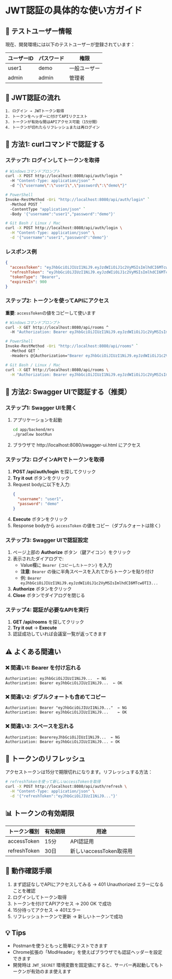# JWT認証の具体的な使い方ガイド

## 🔐 テストユーザー情報
現在、開発環境には以下のテストユーザーが登録されています：

| ユーザーID | パスワード | 権限 |
|-----------|----------|------|
| user1     | demo     | 一般ユーザー |
| admin     | admin    | 管理者 |

## 📝 JWT認証の流れ

```
1. ログイン → JWTトークン取得
2. トークンをヘッダーに付けてAPIリクエスト
3. トークンが有効な間はAPIアクセス可能（15分間）
4. トークンが切れたらリフレッシュまたは再ログイン
```

## 🚀 方法1: curlコマンドで認証する

### ステップ1: ログインしてトークンを取得

```bash
# Windowsコマンドプロンプト
curl -X POST http://localhost:8080/api/auth/login ^
  -H "Content-Type: application/json" ^
  -d "{\"username\":\"user1\",\"password\":\"demo\"}"

# PowerShell
Invoke-RestMethod -Uri "http://localhost:8080/api/auth/login" `
  -Method POST `
  -ContentType "application/json" `
  -Body '{"username":"user1","password":"demo"}'

# Git Bash / Linux / Mac
curl -X POST http://localhost:8080/api/auth/login \
  -H "Content-Type: application/json" \
  -d '{"username":"user1","password":"demo"}'
```

### レスポンス例
```json
{
  "accessToken": "eyJhbGciOiJIUzI1NiJ9.eyJzdWIiOiJ1c2VyMSIsImlhdCI6MTcwOTI3...",
  "refreshToken": "eyJhbGciOiJIUzI1NiJ9.eyJzdWIiOiJ1c2VyMSIsImlhdCI6MTcwOTI3...",
  "tokenType": "Bearer",
  "expiresIn": 900
}
```

### ステップ2: トークンを使ってAPIにアクセス

**重要**: `accessToken`の値をコピーして使います

```bash
# Windowsコマンドプロンプト
curl -X GET http://localhost:8080/api/rooms ^
  -H "Authorization: Bearer eyJhbGciOiJIUzI1NiJ9.eyJzdWIiOiJ1c2VyMSIsImlhdCI6MTcwOTI3..."

# PowerShell
Invoke-RestMethod -Uri "http://localhost:8080/api/rooms" `
  -Method GET `
  -Headers @{Authorization="Bearer eyJhbGciOiJIUzI1NiJ9.eyJzdWIiOiJ1c2VyMSIsImlhdCI6MTcwOTI3..."}

# Git Bash / Linux / Mac
curl -X GET http://localhost:8080/api/rooms \
  -H "Authorization: Bearer eyJhbGciOiJIUzI1NiJ9.eyJzdWIiOiJ1c2VyMSIsImlhdCI6MTcwOTI3..."
```

## 🎯 方法2: Swagger UIで認証する（推奨）

### ステップ1: Swagger UIを開く
1. アプリケーションを起動
   ```bash
   cd app/backend/mrs
   ./gradlew bootRun
   ```
2. ブラウザで http://localhost:8080/swagger-ui.html にアクセス

### ステップ2: ログインAPIでトークンを取得

1. **POST /api/auth/login** を探してクリック
2. **Try it out** ボタンをクリック
3. Request bodyに以下を入力:
   ```json
   {
     "username": "user1",
     "password": "demo"
   }
   ```
4. **Execute** ボタンをクリック
5. Response bodyから `accessToken` の値をコピー（ダブルクォートは除く）

### ステップ3: Swagger UIで認証設定

1. ページ上部の **Authorize** ボタン（鍵アイコン）をクリック
2. 表示されたダイアログで:
   - Value欄に `Bearer {コピーしたトークン}` を入力
   - **注意**: `Bearer` の後に半角スペースを入れてからトークンを貼り付け
   - 例: `Bearer eyJhbGciOiJIUzI1NiJ9.eyJzdWIiOiJ1c2VyMSIsImlhdCI6MTcwOTI3...`
3. **Authorize** ボタンをクリック
4. **Close** ボタンでダイアログを閉じる

### ステップ4: 認証が必要なAPIを実行

1. **GET /api/rooms** を探してクリック
2. **Try it out** → **Execute**
3. 認証成功していれば会議室一覧が返ってきます

## ⚠️ よくある間違い

### ❌ 間違い1: Bearer を付け忘れる
```
Authorization: eyJhbGciOiJIUzI1NiJ9...  ← NG
Authorization: Bearer eyJhbGciOiJIUzI1NiJ9...  ← OK
```

### ❌ 間違い2: ダブルクォートも含めてコピー
```
Authorization: Bearer "eyJhbGciOiJIUzI1NiJ9..."  ← NG
Authorization: Bearer eyJhbGciOiJIUzI1NiJ9...    ← OK
```

### ❌ 間違い3: スペースを忘れる
```
Authorization: BearereyJhbGciOiJIUzI1NiJ9...  ← NG
Authorization: Bearer eyJhbGciOiJIUzI1NiJ9... ← OK
```

## 🔄 トークンのリフレッシュ

アクセストークンは15分で期限切れになります。リフレッシュする方法：

```bash
# refreshTokenを使って新しいaccessTokenを取得
curl -X POST http://localhost:8080/api/auth/refresh \
  -H "Content-Type: application/json" \
  -d '{"refreshToken":"eyJhbGciOiJIUzI1NiJ9..."}'
```

## 📊 トークンの有効期限

| トークン種別 | 有効期限 | 用途 |
|------------|---------|------|
| accessToken | 15分 | API認証用 |
| refreshToken | 30日 | 新しいaccessToken取得用 |

## 🧪 動作確認手順

1. まず認証なしでAPIにアクセスしてみる → 401 Unauthorized エラーになることを確認
2. ログインしてトークン取得
3. トークンを付けてAPIアクセス → 200 OK で成功
4. 15分待ってアクセス → 401エラー
5. リフレッシュトークンで更新 → 新しいトークンで成功

## 💡 Tips

- Postmanを使うともっと簡単にテストできます
- Chrome拡張の「ModHeader」を使えばブラウザでも認証ヘッダーを設定できます
- 開発時は `JWT_SECRET` 環境変数を固定値にすると、サーバー再起動してもトークンが有効のまま使えます